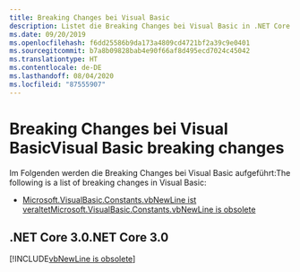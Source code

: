```yaml
---
title: Breaking Changes bei Visual Basic
description: Listet die Breaking Changes bei Visual Basic in .NET Core auf.
ms.date: 09/20/2019
ms.openlocfilehash: f6dd25586b9da173a4809cd4721bf2a39c9e0401
ms.sourcegitcommit: b7a8b09828bab4e90f66af8d495ecd7024c45042
ms.translationtype: HT
ms.contentlocale: de-DE
ms.lasthandoff: 08/04/2020
ms.locfileid: "87555907"
---
```

# <a name="visual-basic-breaking-changes"></a><span data-ttu-id="3834d-103">Breaking Changes bei Visual Basic</span><span class="sxs-lookup"><span data-stu-id="3834d-103">Visual Basic breaking changes</span></span>

<span data-ttu-id="3834d-104">Im Folgenden werden die Breaking Changes bei Visual Basic aufgeführt:</span><span class="sxs-lookup"><span data-stu-id="3834d-104">The following is a list of breaking changes in Visual Basic:</span></span>

- [<span data-ttu-id="3834d-105">Microsoft.VisualBasic.Constants.vbNewLine ist veraltet</span><span class="sxs-lookup"><span data-stu-id="3834d-105">Microsoft.VisualBasic.Constants.vbNewLine is obsolete</span></span>](#microsoftvisualbasicconstantsvbnewline-is-obsolete)

## <a name="net-core-30"></a><span data-ttu-id="3834d-106">.NET Core 3.0</span><span class="sxs-lookup"><span data-stu-id="3834d-106">.NET Core 3.0</span></span>

[!INCLUDE[vbNewLine is obsolete](~/includes/core-changes/visualbasic/3.0/vbnewline-is-obsolete.md)]

